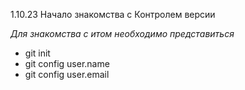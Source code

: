 1.10.23
Начало знакомства с Контролем версии


*Для знакомства с итом необходимо представиться*

* git init
* git config user.name
* git config user.email




 